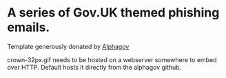 # A series of Gov.UK themed phishing emails. 

Template generously donated by [Alphagov](https://github.com/alphagov/email-template)

crown-32px.gif needs to be hosted on a webserver somewhere to embed over HTTP. Default hosts it directly from the alphagov github.
